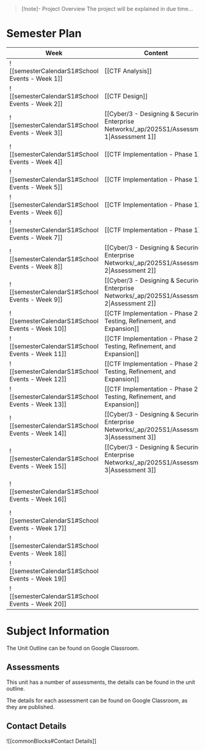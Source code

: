 > [!note]- Project Overview
> The project will be explained in due time...


# Semester Plan


| Week                                            | Content                                                                                      | Submissions                                                                                             |
| ----------------------------------------------- | -------------------------------------------------------------------------------------------- | ------------------------------------------------------------------------------------------------------- |
| ![[semesterCalendarS1#School Events - Week 1]]  | [[CTF Analysis]]                                                                             |                                                                                                         |
| ![[semesterCalendarS1#School Events - Week 2]]  | [[CTF Design]]                                                                               |                                                                                                         |
| ![[semesterCalendarS1#School Events - Week 3]]  | [[Cyber/3 - Designing & Securing Enterprise Networks/_ap/2025S1/Assessment 1\|Assessment 1]] | [[Cyber/3 - Designing & Securing Enterprise Networks/_ap/2025S1/Assessment 1\|Assessment 1 Due]]        |
| ![[semesterCalendarS1#School Events - Week 4]]  | [[CTF Implementation - Phase 1]]                                                             |                                                                                                         |
| ![[semesterCalendarS1#School Events - Week 5]]  | [[CTF Implementation - Phase 1]]                                                             |                                                                                                         |
| ![[semesterCalendarS1#School Events - Week 6]]  | [[CTF Implementation - Phase 1]]                                                             |                                                                                                         |
| ![[semesterCalendarS1#School Events - Week 7]]  | [[CTF Implementation - Phase 1]]                                                             |                                                                                                         |
| ![[semesterCalendarS1#School Events - Week 8]]  | [[Cyber/3 - Designing & Securing Enterprise Networks/_ap/2025S1/Assessment 2\|Assessment 2]] |                                                                                                         |
| ![[semesterCalendarS1#School Events - Week 9]]  | [[Cyber/3 - Designing & Securing Enterprise Networks/_ap/2025S1/Assessment 2\|Assessment 2]] | [[Cyber/3 - Designing & Securing Enterprise Networks/_ap/2025S1/Assessment 2\|Assessment 2 Due]]        |
| ![[semesterCalendarS1#School Events - Week 10]] | [[CTF Implementation - Phase 2 - Testing, Refinement, and Expansion]]                                                             |                                                                                                         |
| ![[semesterCalendarS1#School Events - Week 11]] | [[CTF Implementation - Phase 2 - Testing, Refinement, and Expansion]]                                                             |                                                                                                         |
| ![[semesterCalendarS1#School Events - Week 12]] | [[CTF Implementation - Phase 2 - Testing, Refinement, and Expansion]]                                                             |                                                                                                         |
| ![[semesterCalendarS1#School Events - Week 13]] | [[CTF Implementation - Phase 2 - Testing, Refinement, and Expansion]]                                                             |                                                                                                         |
| ![[semesterCalendarS1#School Events - Week 14]] | [[Cyber/3 - Designing & Securing Enterprise Networks/_ap/2025S1/Assessment 3\|Assessment 3]] |                                                                                                         |
| ![[semesterCalendarS1#School Events - Week 15]] | [[Cyber/3 - Designing & Securing Enterprise Networks/_ap/2025S1/Assessment 3\|Assessment 3]] |                                                                                                         |
| ![[semesterCalendarS1#School Events - Week 16]] |                                                                                              | **Friday** [[Cyber/3 - Designing & Securing Enterprise Networks/_ap/2025S1/Assessment 3\|Assessment 3]] |
| ![[semesterCalendarS1#School Events - Week 17]] |                                                                                              |                                                                                                         |
| ![[semesterCalendarS1#School Events - Week 18]] |                                                                                              |                                                                                                         |
| ![[semesterCalendarS1#School Events - Week 19]] |                                                                                              |                                                                                                         |
| ![[semesterCalendarS1#School Events - Week 20]] |                                                                                              |                                                                                                         |



# Subject Information

The Unit Outline can be found on Google Classroom.

## Assessments

This unit has a number of assessments, the details can be found in the unit outline.

The details for each assessment can be found on Google Classroom, as they are published.

## Contact Details

![[commonBlocks#Contact Details]]
